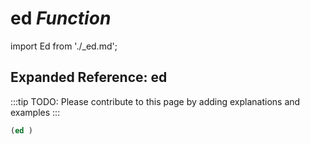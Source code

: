 # **ed** *Function*

import Ed from './_ed.md';

<Ed />

## Expanded Reference: ed

:::tip
TODO: Please contribute to this page by adding explanations and examples
:::

```lisp
(ed )
```

